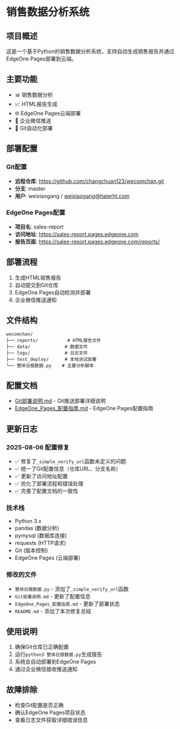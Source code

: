 # 销售数据分析系统

## 项目概述
这是一个基于Python的销售数据分析系统，支持自动生成销售报告并通过EdgeOne Pages部署到云端。

## 主要功能
- 📊 销售数据分析
- 📈 HTML报告生成
- 🌐 EdgeOne Pages云端部署
- 📱 企业微信推送
- 🔄 Git自动化部署

## 部署配置

### Git配置
- **远程仓库**: https://github.com/changchuan123/wecomchan.git
- **分支**: master
- **用户**: weixiaogang / weixiaogang@haierht.com

### EdgeOne Pages配置
- **项目名**: sales-report
- **访问地址**: https://sales-report.pages.edgeone.com
- **报告页面**: https://sales-report.pages.edgeone.com/reports/

## 部署流程
1. 生成HTML销售报告
2. 自动提交到Git仓库
3. EdgeOne Pages自动检测并部署
4. 企业微信推送通知

## 文件结构
```
wecomchan/
├── reports/           # HTML报告文件
├── data/             # 数据文件
├── logs/             # 日志文件
├── test_deploy/      # 本地测试部署
└── 整体日报数据.py    # 主要分析脚本
```

## 配置文档
- [Git部署说明.md](Git部署说明.md) - Git推送部署详细说明
- [EdgeOne_Pages_配置指南.md](EdgeOne_Pages_配置指南.md) - EdgeOne Pages配置指南

## 更新日志

### 2025-08-06 配置修复
- ✅ 修复了`_simple_verify_url`函数未定义的问题
- ✅ 统一了Git配置信息（仓库URL、分支名称）
- ✅ 更新了访问地址配置
- ✅ 优化了部署流程和错误处理
- ✅ 完善了配置文档的一致性

### 技术栈
- Python 3.x
- pandas (数据分析)
- pymysql (数据库连接)
- requests (HTTP请求)
- Git (版本控制)
- EdgeOne Pages (云端部署)

### 修改的文件
- `整体日报数据.py` - 添加了`_simple_verify_url`函数
- `Git部署说明.md` - 更新了配置信息
- `EdgeOne_Pages_配置指南.md` - 更新了部署状态
- `README.md` - 添加了本次修复总结

## 使用说明
1. 确保Git仓库已正确配置
2. 运行`python3 整体日报数据.py`生成报告
3. 系统会自动部署到EdgeOne Pages
4. 通过企业微信接收推送通知

## 故障排除
- 检查Git配置是否正确
- 确认EdgeOne Pages项目状态
- 查看日志文件获取详细错误信息
